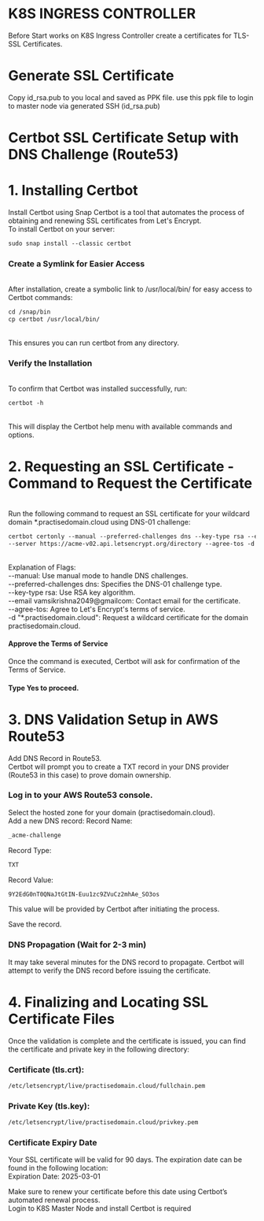 # K8S INGRESS CONTROLLER
Before Start works on K8S Ingress Controller create a certificates for TLS-SSL Certificates.

# Generate SSL Certificate
Copy id_rsa.pub to you local and saved as PPK file. use this ppk file to login to master node via generated SSH (id_rsa.pub)

# Certbot SSL Certificate Setup with DNS Challenge (Route53)
# 1. Installing Certbot
Install Certbot using Snap
Certbot is a tool that automates the process of obtaining and renewing SSL certificates from Let's Encrypt. <br>To install Certbot on your server:
```xml
sudo snap install --classic certbot
```
### Create a Symlink for Easier Access
<br>After installation, create a symbolic link to /usr/local/bin/ for easy access to Certbot commands:
```xml
cd /snap/bin
cp certbot /usr/local/bin/
```
<br>This ensures you can run certbot from any directory.

### Verify the Installation
<br>To confirm that Certbot was installed successfully, run:
```xml
certbot -h
```
<br>This will display the Certbot help menu with available commands and options.

# 2. Requesting an SSL Certificate -Command to Request the Certificate
<br>Run the following command to request an SSL certificate for your wildcard domain *.practisedomain.cloud using DNS-01 challenge:
```xml
certbot certonly --manual --preferred-challenges dns --key-type rsa --email vamsikrishna2049@gmail.com \
--server https://acme-v02.api.letsencrypt.org/directory --agree-tos -d "*.practisedomain.cloud"
```
<br>Explanation of Flags:
<br>--manual: Use manual mode to handle DNS challenges.
<br>--preferred-challenges dns: Specifies the DNS-01 challenge type.
<br>--key-type rsa: Use RSA key algorithm.
<br>--email vamsikrishna2049@gmailcom: Contact email for the certificate.
<br>--agree-tos: Agree to Let's Encrypt's terms of service.
<br>-d "*.practisedomain.cloud": Request a wildcard certificate for the domain practisedomain.cloud.

#### Approve the Terms of Service
Once the command is executed, Certbot will ask for confirmation of the Terms of Service. 
#### Type Yes to proceed.

# 3. DNS Validation Setup in AWS Route53
Add DNS Record in Route53.
<br>Certbot will prompt you to create a TXT record in your DNS provider (Route53 in this case) to prove domain ownership.

### Log in to your AWS Route53 console.
Select the hosted zone for your domain (practisedomain.cloud).
<br>Add a new DNS record:
Record Name: 
```xml
_acme-challenge
```
Record Type: 
```xml
TXT
```
Record Value: 
```xml
9Y2EdG0nT0QNaJtGtIN-Euu1zc9ZVuCz2mhAe_SO3os
```
This value will be provided by Certbot after initiating the process.

Save the record.

### DNS Propagation (Wait for 2-3 min)
It may take several minutes for the DNS record to propagate. Certbot will attempt to verify the DNS record before issuing the certificate.

# 4. Finalizing and Locating SSL Certificate Files
Once the validation is complete and the certificate is issued, you can find the certificate and private key in the following directory:

### Certificate (tls.crt):
``` xml
/etc/letsencrypt/live/practisedomain.cloud/fullchain.pem
```
### Private Key (tls.key):
``` xml
/etc/letsencrypt/live/practisedomain.cloud/privkey.pem
```
### Certificate Expiry Date
Your SSL certificate will be valid for 90 days. The expiration date can be found in the following location:
<br>Expiration Date: 2025-03-01

Make sure to renew your certificate before this date using Certbot’s automated renewal process.
<br>Login to K8S Master Node and install
Certbot is required

